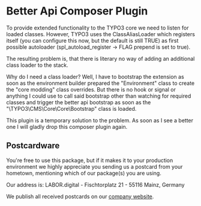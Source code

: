 # Better Api Composer Plugin
To provide extended functionality to the TYPO3 core we need to listen for loaded classes. 
However, TYPO3 uses the ClassAliasLoader which registers itself (you can configure this now, but the default is still TRUE) as first possible autoloader (spl_autoload_register -> FLAG prepend is set to true).

The resulting problem is, that there is literary no way of adding an additional class loader to the stack. 

Why do I need a class loader? Well, I have to bootstrap the extension as soon as the environment builder prepared the "Environment" class
to create the "core modding" class overrides. But there is no hook or signal or anything I could use to call said bootstrap other
than watching for required classes and trigger the better api bootstrap as soon as the "\TYPO3\CMS\Core\Core\Bootstrap" class is loaded. 

This plugin is a temporary solution to the problem. As soon as I see a better one I will gladly drop this composer plugin again.

## Postcardware
You're free to use this package, but if it makes it to your production environment we highly appreciate you sending us a postcard from your hometown, mentioning which of our package(s) you are using.

Our address is: LABOR.digital - Fischtorplatz 21 - 55116 Mainz, Germany

We publish all received postcards on our [company website](https://labor.digital). 
